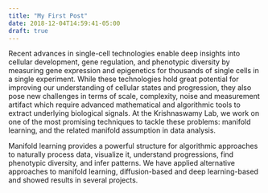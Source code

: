 ```yaml
---
title: "My First Post"
date: 2018-12-04T14:59:41-05:00
draft: true
---
```

Recent advances in single-cell technologies enable deep insights into cellular development, gene regulation, and phenotypic diversity by measuring gene expression and epigenetics for thousands of single cells in a single experiment. While these technologies hold great potential for improving our understanding of cellular states and progression, they also pose new challenges in terms of scale, complexity, noise and measurement artifact which require advanced mathematical and algorithmic tools to extract underlying biological signals. At the Krishnaswamy Lab, we work on one of the most promising techniques to tackle these problems: manifold learning, and the related manifold assumption in data analysis.

Manifold learning provides a powerful structure for algorithmic approaches to naturally process data, visualize it, understand progressions, find phenotypic diversity, and infer patterns. We have applied alternative approaches to manifold learning, diffusion-based and deep learning-based and showed results in several projects.
